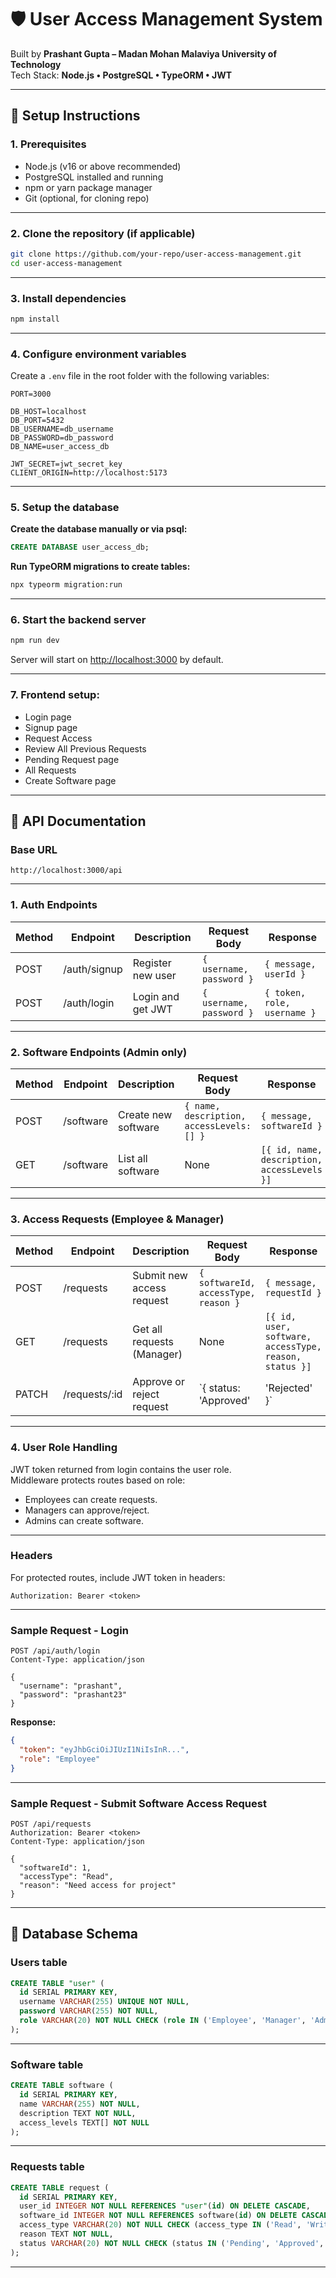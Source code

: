 # 🛡️ User Access Management System  
Built by **Prashant Gupta – Madan Mohan Malaviya University of Technology**  
Tech Stack: **Node.js • PostgreSQL • TypeORM • JWT**

---

## 🚀 Setup Instructions

### 1. Prerequisites

- Node.js (v16 or above recommended)  
- PostgreSQL installed and running  
- npm or yarn package manager  
- Git (optional, for cloning repo)

---

### 2. Clone the repository (if applicable)

```bash
git clone https://github.com/your-repo/user-access-management.git
cd user-access-management
```

---

### 3. Install dependencies

```bash
npm install
```

---

### 4. Configure environment variables

Create a `.env` file in the root folder with the following variables:

```env
PORT=3000

DB_HOST=localhost
DB_PORT=5432
DB_USERNAME=db_username
DB_PASSWORD=db_password
DB_NAME=user_access_db

JWT_SECRET=jwt_secret_key
CLIENT_ORIGIN=http://localhost:5173
```

---

### 5. Setup the database

**Create the database manually or via psql:**

```sql
CREATE DATABASE user_access_db;
```

**Run TypeORM migrations to create tables:**

```bash
npx typeorm migration:run
```

---

### 6. Start the backend server

```bash
npm run dev
```

Server will start on [http://localhost:3000](http://localhost:3000) by default.

---

### 7. Frontend setup:

- Login page  
- Signup page  
- Request Access  
- Review All Previous Requests  
- Pending Request page  
- All Requests  
- Create Software page  

---

## 📡 API Documentation

### Base URL

```
http://localhost:3000/api
```

---

### 1. Auth Endpoints

| Method | Endpoint     | Description       | Request Body             | Response                    |
| ------ | ------------ | ----------------- | ------------------------ | --------------------------- |
| POST   | /auth/signup | Register new user | `{ username, password }` | `{ message, userId }`       |
| POST   | /auth/login  | Login and get JWT | `{ username, password }` | `{ token, role, username }` |

---

### 2. Software Endpoints (Admin only)

| Method | Endpoint  | Description         | Request Body                               | Response                                    |
| ------ | --------- | ------------------- | ------------------------------------------ | ------------------------------------------- |
| POST   | /software | Create new software | `{ name, description, accessLevels: [] }` | `{ message, softwareId }`                   |
| GET    | /software | List all software   | None                                       | `[{ id, name, description, accessLevels }]` |

---

### 3. Access Requests (Employee & Manager)

| Method | Endpoint       | Description                | Request Body                         | Response                                   |
| ------ | -------------- | -------------------------- | ------------------------------------ | ------------------------------------------ |
| POST   | /requests      | Submit new access request  | `{ softwareId, accessType, reason }` | `{ message, requestId }`                   |
| GET    | /requests      | Get all requests (Manager) | None                                 | `[{ id, user, software, accessType, reason, status }]` |
| PATCH  | /requests/:id  | Approve or reject request  | `{ status: 'Approved' | 'Rejected' }` | `{ message, updatedRequest }`             |

---

### 4. User Role Handling

JWT token returned from login contains the user role.  
Middleware protects routes based on role:

- Employees can create requests.  
- Managers can approve/reject.  
- Admins can create software.  

---

### Headers

For protected routes, include JWT token in headers:

```
Authorization: Bearer <token>
```

---

### Sample Request - Login

```http
POST /api/auth/login
Content-Type: application/json

{
  "username": "prashant",
  "password": "prashant23"
}
```

**Response:**

```json
{
  "token": "eyJhbGciOiJIUzI1NiIsInR...",
  "role": "Employee"
}
```

---

### Sample Request - Submit Software Access Request

```http
POST /api/requests
Authorization: Bearer <token>
Content-Type: application/json

{
  "softwareId": 1,
  "accessType": "Read",
  "reason": "Need access for project"
}
```

---

## 🧱 Database Schema

### Users table

```sql
CREATE TABLE "user" (
  id SERIAL PRIMARY KEY,
  username VARCHAR(255) UNIQUE NOT NULL,
  password VARCHAR(255) NOT NULL,
  role VARCHAR(20) NOT NULL CHECK (role IN ('Employee', 'Manager', 'Admin'))
);
```

---

### Software table

```sql
CREATE TABLE software (
  id SERIAL PRIMARY KEY,
  name VARCHAR(255) NOT NULL,
  description TEXT NOT NULL,
  access_levels TEXT[] NOT NULL
);
```

---

### Requests table

```sql
CREATE TABLE request (
  id SERIAL PRIMARY KEY,
  user_id INTEGER NOT NULL REFERENCES "user"(id) ON DELETE CASCADE,
  software_id INTEGER NOT NULL REFERENCES software(id) ON DELETE CASCADE,
  access_type VARCHAR(20) NOT NULL CHECK (access_type IN ('Read', 'Write', 'Admin')),
  reason TEXT NOT NULL,
  status VARCHAR(20) NOT NULL CHECK (status IN ('Pending', 'Approved', 'Rejected')) DEFAULT 'Pending'
);
```

---
